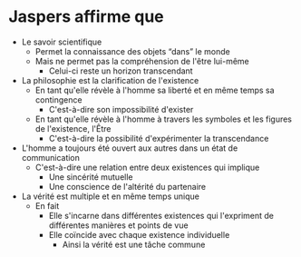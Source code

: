 # Jaspers affirme que

- Le savoir scientifique
  - Permet la connaissance des objets “dans” le monde
  - Mais ne permet pas la compréhension de l'être lui-même
    - Celui-ci reste un horizon transcendant
- La philosophie est la clarification de l'existence
  - En tant qu'elle révèle à l'homme sa liberté et en même temps sa contingence
    - C'est-à-dire son impossibilité d'exister
  - En tant qu'elle révèle à l'homme à travers les symboles et les figures de l'existence, l'Être
    - C'est-à-dire la possibilité d'expérimenter la transcendance
- L'homme a toujours été ouvert aux autres dans un état de communication
  - C'est-à-dire une relation entre deux existences qui implique
    - Une sincérité mutuelle
    - Une conscience de l'altérité du partenaire
- La vérité est multiple et en même temps unique
  - En fait
    - Elle s'incarne dans différentes existences qui l'expriment de différentes manières et points de vue
    - Elle coïncide avec chaque existence individuelle
      - Ainsi la vérité est une tâche commune
